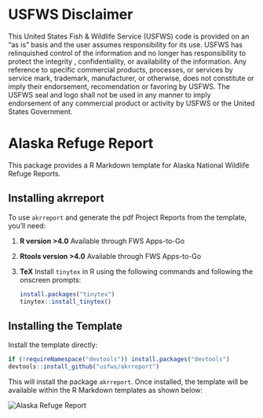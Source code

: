 # USFWS Disclaimer

This United States Fish & Wildlife Service (USFWS) code is provided on
an “as is” basis and the user assumes responsibility for its use. USFWS
has relinquished control of the information and no longer has
responsibility to protect the integrity , confidentiality, or
availability of the information. Any reference to specific commercial
products, processes, or services by service mark, trademark,
manufacturer, or otherwise, does not constitute or imply their
endorsement, recomendation or favoring by USFWS. The USFWS seal and logo
shall not be used in any manner to imply endorsement of any commercial
product or activity by USFWS or the United States Government.

# Alaska Refuge Report

This package provides a R Markdown template for Alaska National Wildlife
Refuge Reports.

## Installing akrreport

To use `akrreport` and generate the pdf Project Reports from the
template, you’ll need:

1.  **R version \>4.0** Available through FWS Apps-to-Go

2.  **Rtools version \>4.0** Available through FWS Apps-to-Go

3.  **TeX** Install `tinytex` in R using the following commands and
    following the onscreen prompts:

    ``` r
    install.packages("tinytex")
    tinytex::install_tinytex()
    ```

## Installing the Template

Install the template directly:

``` r
if (!requireNamespace("devtools")) install.packages("devtools")
devtools::install_github("usfws/akrreport")
```

This will install the package `akrreport`. Once installed, the template
will be available within the R Markdown templates as shown below:

![Alaska Refuge Report]()
